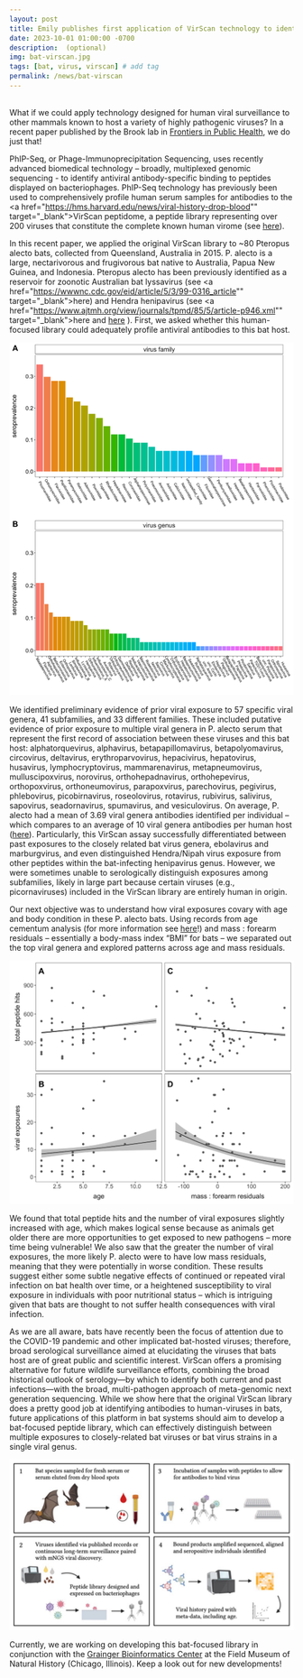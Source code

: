 ```yaml
---
layout: post
title: Emily publishes first application of VirScan technology to identify virus exposures in bats
date: 2023-10-01 01:00:00 -0700
description:  (optional)
img: bat-virscan.jpg
tags: [bat, virus, virscan] # add tag
permalink: /news/bat-virscan
---
```





<br />
What if we could apply technology designed for human viral surveillance to other mammals known to host a variety of highly pathogenic viruses? In a recent paper published by the Brook lab in <a href="https://www.frontiersin.org/articles/10.3389/fpubh.2023.1212018/full" target="_blank">Frontiers in Public Health</a>, we do just that!

PhIP-Seq, or Phage-Immunoprecipitation Sequencing, uses recently advanced biomedical technology – broadly, multiplexed genomic sequencing - to identify antiviral antibody-specific binding to peptides displayed on bacteriophages. PhIP-Seq technology has previously been used to comprehensively profile human serum samples for antibodies to the <a href="https://hms.harvard.edu/news/viral-history-drop-blood"" target="_blank">VirScan</a> peptidome, a peptide library representing over 200 viruses that constitute the complete known human virome (see <a href="https://www.science.org/doi/10.1126/science.aaa0698" target="_blank">here</a>).

In this recent paper, we applied the original VirScan library to ~80 Pteropus alecto bats, collected from Queensland, Australia in 2015. P. alecto is a large, nectarivorous and frugivorous bat native to Australia, Papua New Guinea, and Indonesia. Pteropus alecto has been previously identified as a reservoir for zoonotic Australian bat lyssavirus (see <a href="https://wwwnc.cdc.gov/eid/article/5/3/99-0316_article"" target="_blank">here</a>) and Hendra henipavirus (see <a href="https://www.ajtmh.org/view/journals/tpmd/85/5/article-p946.xml"" target="_blank">here</a> and <a href="https://www.cambridge.org/core/journals/epidemiology-and-infection/article/time-of-year-age-class-and-body-condition-predict-hendra-virus-infection-in-australian-black-flying-foxes-pteropus-alecto/8F97A3636A0AF71C656F7F0CC895488B" target="_blank">here</a> ). First, we asked whether this human-focused library could adequately profile antiviral antibodies to this bat host. 



<img src="/assets/img/bat-virus-genera.jpeg" alt="Bat Virus Genera" class="center col-md-10" />


We identified preliminary evidence of prior viral exposure to 57 specific viral genera, 41 subfamilies, and 33 different families. These included putative evidence of prior exposure to multiple viral genera in P. alecto serum that represent the first record of association between these viruses and this bat host: alphatorquevirus, alphavirus, betapapillomavirus, betapolyomavirus, circovirus, deltavirus, erythroparvovirus, hepacivirus, hepatovirus, husavirus, lymphocryptovirus, mammarenavirus, metapneumovirus, mulluscipoxvirus, norovirus, orthohepadnavirus, orthohepevirus, orthopoxvirus, orthoneumovirus, parapoxvirus, parechovirus, pegivirus, phlebovirus, picobirnavirus, roseolovirus, rotavirus, rubivirus, salivirus, sapovirus, seadornavirus, spumavirus, and vesiculovirus. On average, P. alecto had a mean of 3.69 viral genera antibodies identified per individual – which compares to an average of 10 viral genera antibodies per human host (<a href="https://www.science.org/doi/10.1126/science.aaa0698" target="_blank">here</a>). Particularly, this VirScan assay successfully differentiated between past exposures to the closely related bat virus genera, ebolavirus and marburgvirus, and even distinguished Hendra/Nipah virus exposure from other peptides within the bat-infecting henipavirus genus. However, we were sometimes unable to serologically distinguish exposures among subfamilies, likely in large part because certain viruses (e.g., picornaviruses) included in the VirScan library are entirely human in origin.

Our next objective was to understand how viral exposures covary with age and body condition in these P. alecto bats. Using records from age cementum analysis (for more information see <a href="https://matsonslab.com/the-science/cementum-aging/" target="_blank">here</a>!) and mass : forearm residuals – essentially a body-mass index “BMI” for bats – we separated out the top viral genera and explored patterns across age and mass residuals. 




<img src="/assets/img/bat-virus-age.jpeg" alt="Bat Virus Morbidity" class="center col-md-10" />


We found that total peptide hits and the number of viral exposures slightly increased with age, which makes logical sense because as animals get older there are more opportunities to get exposed to new pathogens – more time being vulnerable! We also saw that the greater the number of viral exposures, the more likely P. alecto were to have low mass residuals, meaning that they were potentially in worse condition. These results suggest either some subtle negative effects of continued or repeated viral infection on bat health over time, or a heightened susceptibility to viral exposure in individuals with poor nutritional status – which is intriguing given that bats are thought to not suffer health consequences with viral infection.

As we are all aware, bats have recently been the focus of attention due to the COVID-19 pandemic and other implicated bat-hosted viruses; therefore, broad serological surveillance aimed at elucidating the viruses that bats host are of great public and scientific interest. VirScan offers a promising alternative for future wildlife surveillance efforts, combining the broad historical outlook of serology—by which to identify both current and past infections—with the broad, multi-pathogen approach of meta-genomic next generation sequencing. While we show here that the original VirScan library does a pretty good job at identifying antibodies to human-viruses in bats, future applications of this platform in bat systems should aim to develop a bat-focused peptide library, which can effectively distinguish between multiple exposures to closely-related bat viruses or bat virus strains in a single viral genus.

<img src="/assets/img/bat-virscan.jpg" alt="Bat VirScan" class="center col-md-10" />


Currently, we are working on developing this bat-focused library in conjunction with the <a href="https://www.fieldmuseum.org/department/grainger-bioinformatics-center" target="_blank">Grainger Bioinformatics Center</a> at the Field Museum of Natural History (Chicago, Illinois). Keep a look out for new developments!



